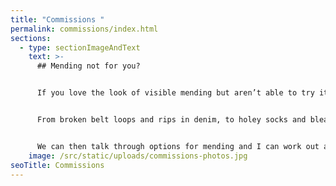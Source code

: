 ```yaml
---
title: "Commissions "
permalink: commissions/index.html
sections:
  - type: sectionImageAndText
    text: >-
      ## Mending not for you?


      If you love the look of visible mending but aren’t able to try it for yourself, I also offer a visible mending service.


      From broken belt loops and rips in denim, to holey socks and bleach stains,** [email me](mailto:skye@slowstitch.club)** with photos and a description of your clothing and the damage that needs mending.


      We can then talk through options for mending and I can work out a quote and time frame for you.
    image: /src/static/uploads/commissions-photos.jpg
seoTitle: Commissions
---
```


